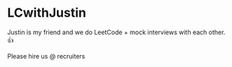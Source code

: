# LCwithJustin

Justin is my friend and we do LeetCode + mock interviews with each other. 👍 

Please hire us @ recruiters
